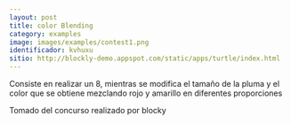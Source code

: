 ```yaml
---
layout: post
title: color Blending
category: examples
image: images/examples/contest1.png
identificador: kvhuxu
sitio: http://blockly-demo.appspot.com/static/apps/turtle/index.html
---
```

Consiste en realizar un 8, mientras se modifica el tamaño de la pluma y el color 
que se obtiene mezclando rojo y amarillo en diferentes proporciones


Tomado del concurso realizado por blocky
 
